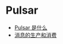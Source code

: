 # Pulsar

- [Pulsar 是什么](https://github.com/lazecoding/Note/blob/main/note/articles/pulsar/whatispulsar.md)
- [消息的生产和消费](https://github.com/lazecoding/Note/blob/main/note/articles/pulsar/producerandconsumer.md)

